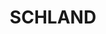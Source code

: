 ---
title: SCHLAND
crosslinks:
- interestingasfuck
- me_irl
- TrumpNicknames
- AskAGerman
- germany
- de
---